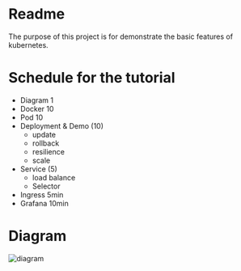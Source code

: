 # Readme
The purpose of this project is for demonstrate the basic features of kubernetes.

# Schedule for the tutorial
- Diagram 1
- Docker 10
- Pod 10
- Deployment & Demo (10)
    - update
    - rollback
    - resilience
    - scale
- Service (5)
    - load balance
    - Selector
- Ingress 5min
- Grafana 10min

# Diagram

![diagram](https://github.com/hlxwell/k8s-beginner-demo/raw/master/diagram.png)
